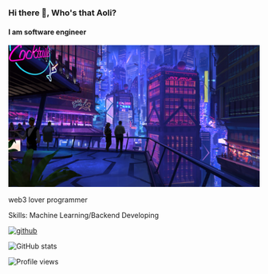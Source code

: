 ### Hi there 👋, Who's that Aoli?
#### I am software engineer
![I am software engineer](https://github.com/WhosthatAoli/WhosthatAoli/blob/main/images/banner.png)

web3 lover
programmer

Skills: Machine Learning/Backend Developing



[<img src='https://cdn.jsdelivr.net/npm/simple-icons@3.0.1/icons/github.svg' alt='github' height='40'>](https://github.com/WhosthatAoli)  

![GitHub stats](https://github-readme-stats.vercel.app/api?username=WhosthatAoli&show_icons=true)  

![Profile views](https://gpvc.arturio.dev/WhosthatAoli)  
